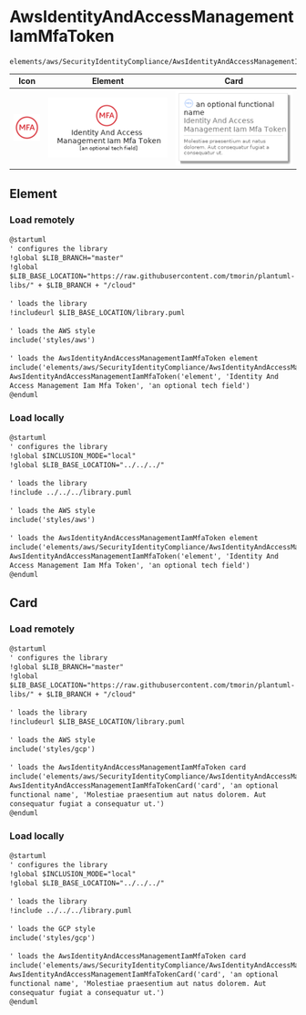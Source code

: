# AwsIdentityAndAccessManagementIamMfaToken
```text
elements/aws/SecurityIdentityCompliance/AwsIdentityAndAccessManagementIamMfaToken
```
| Icon | Element | Card |
| :-: | :-: | --- |
| ![AwsIdentityAndAccessManagementIamMfaToken icon](../../../icons/aws/SecurityIdentityCompliance/AwsIdentityAndAccessManagementIamMfaToken.png) | ![AwsIdentityAndAccessManagementIamMfaToken element](AwsIdentityAndAccessManagementIamMfaToken.element.png) | ![AwsIdentityAndAccessManagementIamMfaToken card](AwsIdentityAndAccessManagementIamMfaToken.card.png) |
## Element
### Load remotely
```plantuml
@startuml
' configures the library
!global $LIB_BRANCH="master"
!global $LIB_BASE_LOCATION="https://raw.githubusercontent.com/tmorin/plantuml-libs/" + $LIB_BRANCH + "/cloud"

' loads the library
!includeurl $LIB_BASE_LOCATION/library.puml

' loads the AWS style
include('styles/aws')

' loads the AwsIdentityAndAccessManagementIamMfaToken element
include('elements/aws/SecurityIdentityCompliance/AwsIdentityAndAccessManagementIamMfaToken')
AwsIdentityAndAccessManagementIamMfaToken('element', 'Identity And Access Management Iam Mfa Token', 'an optional tech field')
@enduml
```
### Load locally
```plantuml
@startuml
' configures the library
!global $INCLUSION_MODE="local"
!global $LIB_BASE_LOCATION="../../../"

' loads the library
!include ../../../library.puml

' loads the AWS style
include('styles/aws')

' loads the AwsIdentityAndAccessManagementIamMfaToken element
include('elements/aws/SecurityIdentityCompliance/AwsIdentityAndAccessManagementIamMfaToken')
AwsIdentityAndAccessManagementIamMfaToken('element', 'Identity And Access Management Iam Mfa Token', 'an optional tech field')
@enduml
```
## Card
### Load remotely
```plantuml
@startuml
' configures the library
!global $LIB_BRANCH="master"
!global $LIB_BASE_LOCATION="https://raw.githubusercontent.com/tmorin/plantuml-libs/" + $LIB_BRANCH + "/cloud"

' loads the library
!includeurl $LIB_BASE_LOCATION/library.puml

' loads the AWS style
include('styles/gcp')

' loads the AwsIdentityAndAccessManagementIamMfaToken card
include('elements/aws/SecurityIdentityCompliance/AwsIdentityAndAccessManagementIamMfaToken')
AwsIdentityAndAccessManagementIamMfaTokenCard('card', 'an optional functional name', 'Molestiae praesentium aut natus dolorem. Aut consequatur fugiat a consequatur ut.')
@enduml
```
### Load locally
```plantuml
@startuml
' configures the library
!global $INCLUSION_MODE="local"
!global $LIB_BASE_LOCATION="../../../"

' loads the library
!include ../../../library.puml

' loads the GCP style
include('styles/gcp')

' loads the AwsIdentityAndAccessManagementIamMfaToken card
include('elements/aws/SecurityIdentityCompliance/AwsIdentityAndAccessManagementIamMfaToken')
AwsIdentityAndAccessManagementIamMfaTokenCard('card', 'an optional functional name', 'Molestiae praesentium aut natus dolorem. Aut consequatur fugiat a consequatur ut.')
@enduml
```
